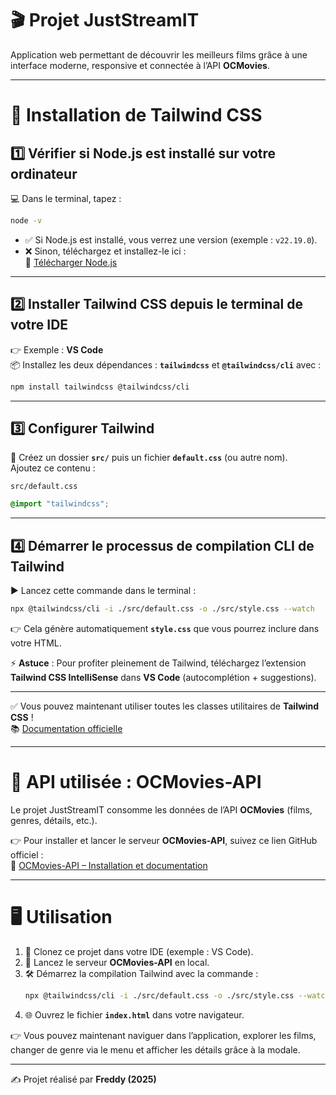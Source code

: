 # 🎬 Projet JustStreamIT

Application web permettant de découvrir les meilleurs films grâce à une interface moderne, responsive et connectée à l’API **OCMovies**.

---

# 🚀 Installation de Tailwind CSS

## 1️⃣ Vérifier si Node.js est installé sur votre ordinateur

💻 Dans le terminal, tapez :

```bash
node -v
```

- ✅ Si Node.js est installé, vous verrez une version (exemple : `v22.19.0`).
- ❌ Sinon, téléchargez et installez-le ici :  
  🔗 [Télécharger Node.js](https://nodejs.org/fr/download)

---

## 2️⃣ Installer Tailwind CSS depuis le terminal de votre IDE

👉 Exemple : **VS Code**  
📦 Installez les deux dépendances : **`tailwindcss`** et **`@tailwindcss/cli`** avec :

```bash
npm install tailwindcss @tailwindcss/cli
```

---

## 3️⃣ Configurer Tailwind

📂 Créez un dossier **`src/`** puis un fichier **`default.css`** (ou autre nom).  
Ajoutez ce contenu :

`src/default.css`

```css
@import "tailwindcss";
```

---

## 4️⃣ Démarrer le processus de compilation CLI de Tailwind

▶️ Lancez cette commande dans le terminal :

```bash
npx @tailwindcss/cli -i ./src/default.css -o ./src/style.css --watch
```

👉 Cela génère automatiquement **`style.css`** que vous pourrez inclure dans votre HTML.

⚡ **Astuce** : Pour profiter pleinement de Tailwind, téléchargez l’extension **Tailwind CSS IntelliSense** dans **VS Code** (autocomplétion + suggestions).

---

✅ Vous pouvez maintenant utiliser toutes les classes utilitaires de **Tailwind CSS** !  
📚 [Documentation officielle](https://tailwindcss.com/docs)

---

# 🎥 API utilisée : OCMovies-API

Le projet JustStreamIT consomme les données de l’API **OCMovies** (films, genres, détails, etc.).

👉 Pour installer et lancer le serveur **OCMovies-API**, suivez ce lien GitHub officiel :  
🔗 [OCMovies-API – Installation et documentation](https://github.com/OpenClassrooms-Student-Center/OCMovies-API-EN-FR)

---

# 🖥️ Utilisation

1. 📂 Clonez ce projet dans votre IDE (exemple : VS Code).
2. 🎥 Lancez le serveur **OCMovies-API** en local.
3. 🛠️ Démarrez la compilation Tailwind avec la commande :
   ```bash
   npx @tailwindcss/cli -i ./src/default.css -o ./src/style.css --watch
   ```
4. 🌐 Ouvrez le fichier **`index.html`** dans votre navigateur.

👉 Vous pouvez maintenant naviguer dans l’application, explorer les films, changer de genre via le menu et afficher les détails grâce à la modale.

---

✍️ Projet réalisé par **Freddy (2025)**
